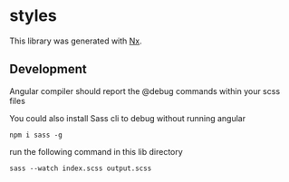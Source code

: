 # styles

This library was generated with [Nx](https://nx.dev).

## Development

Angular compiler should report the @debug commands within your scss files

You could also install Sass cli to debug without running angular

`npm i sass -g`

run the following command in this lib directory

`sass --watch index.scss output.scss`
